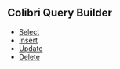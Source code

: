 ## Colibri Query Builder

- [Select](Select)
- [Insert](Insert)
- [Update](Update)
- [Delete](Delete)